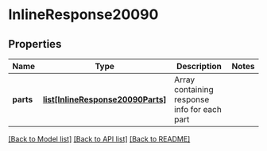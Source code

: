 # InlineResponse20090

## Properties
Name | Type | Description | Notes
------------ | ------------- | ------------- | -------------
**parts** | [**list[InlineResponse20090Parts]**](InlineResponse20090Parts.md) | Array containing response info for each part | 

[[Back to Model list]](../README.md#documentation-for-models) [[Back to API list]](../README.md#documentation-for-api-endpoints) [[Back to README]](../README.md)


